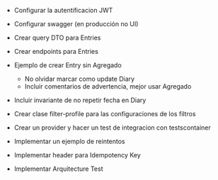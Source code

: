- Configurar la autentificacion JWT
- Configurar swagger (en producción no UI)

- Crear query DTO para Entries
- Crear endpoints para Entries
- Ejemplo de crear Entry sin Agregado 
	- No olvidar marcar como update Diary
	- Incluir comentarios de advertencia, mejor usar Agregado
- Incluir invariante de no repetir fecha en Diary

- Crear clase filter-profile para las configuraciones de los filtros

- Crear un provider y hacer un test de integracion con testscontainer

- Implementar un ejemplo de reintentos

- Implementar header para Idempotency Key

- Implementar Arquitecture Test